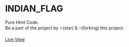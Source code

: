 # INDIAN_FLAG

Pure Html Code. </br>
Be a part of the project by ⭐️(star) & ⑂(forking) this project.

[Live View](https://gityash56.github.io/INDIAN_FLAG)
